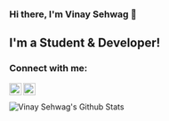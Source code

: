 ### Hi there, I'm Vinay Sehwag 👋

## I'm a Student & Developer!

### Connect with me:

[<img align="left" alt="malang | Twitter" color="white" width="22px" src="https://cdn.jsdelivr.net/npm/simple-icons@v3/icons/twitter.svg" />][twitter]
[<img align="left" alt="malang | LinkedIn" color="white" width="22px" src="https://cdn.jsdelivr.net/npm/simple-icons@v3/icons/linkedin.svg" />][linkedin]

<br />
<br />



<img align="left" alt="Vinay Sehwag's Github Stats" src="https://github-readme-stats.vercel.app/api?username=VinaySehwag14&show_icons=true&hide_border=true&count_private=true&theme=radical" />

[twitter]: https://twitter.com/VinaySehwag14
[linkedin]: https://www.linkedin.com/in/vinay-sehwag-0272611a9/


